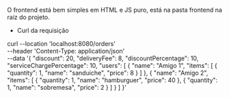 O frontend está bem simples em HTML e JS puro, está na pasta frontend na raiz do projeto.

- Curl da requisição

curl --location 'localhost:8080/orders' \
--header 'Content-Type: application/json' \
--data '{
    "discount": 20,
    "deliveryFee": 8,
    "discountPercentage": 10,
    "serviceChargePercentage": 10,
    "users": [
        {
            "name": "Amigo 1",
            "items": [
                {
                    "quantity": 1,
                    "name": "sanduiche",
                    "price": 8
                }
            ]
        },
        {
            "name": "Amigo 2",
            "items": [
                {
                    "quantity": 1,
                    "name": "hamburguer",
                    "price": 40
                },
                {
                    "quantity": 1,
                    "name": "sobremesa",
                    "price": 2
                }
            ]
        }
    ]
}'
